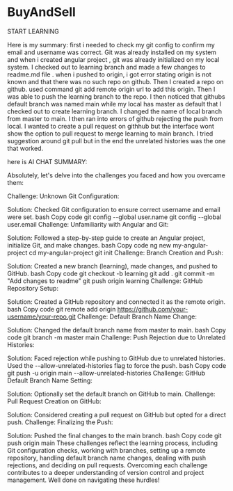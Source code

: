 # BuyAndSell
START LEARNING

Here is my summary:
first i needed to check my git config to confirm my email and username was correct. Git was already installed on my system and when i created angular project , git was already initialized on my local system.  I checked out to learning branch and made a few changes to readme.md file .  when i pushed to origin, i got error stating origin is not known and that there was no such repo on github. Then I created a repo on github. used command git add remote origin url to add this origin.
Then I was able to push the learning branch to the repo. I then noticed that githubs default branch was named main while my local has master as default that I checked out to create learning branch. I changed the name of local branch from master to main. I then ran into errors of github rejecting the push from local. I wanted to create a pull request on githhub but the interface wont show the option to pull request to merge learning to main branch.  I tried suggestion around git pull but in the end the unrelated histories was the one that worked. 



here is AI CHAT SUMMARY: 

Absolutely, let's delve into the challenges you faced and how you overcame them:

Challenge: Unknown Git Configuration:

Solution: Checked Git configuration to ensure correct username and email were set.
bash
Copy code
git config --global user.name
git config --global user.email
Challenge: Unfamiliarity with Angular and Git:

Solution: Followed a step-by-step guide to create an Angular project, initialize Git, and make changes.
bash
Copy code
ng new my-angular-project
cd my-angular-project
git init
Challenge: Branch Creation and Push:

Solution: Created a new branch (learning), made changes, and pushed to GitHub.
bash
Copy code
git checkout -b learning
git add .
git commit -m "Add changes to readme"
git push origin learning
Challenge: GitHub Repository Setup:

Solution: Created a GitHub repository and connected it as the remote origin.
bash
Copy code
git remote add origin https://github.com/your-username/your-repo.git
Challenge: Default Branch Name Change:

Solution: Changed the default branch name from master to main.
bash
Copy code
git branch -m master main
Challenge: Push Rejection due to Unrelated Histories:

Solution: Faced rejection while pushing to GitHub due to unrelated histories. Used the --allow-unrelated-histories flag to force the push.
bash
Copy code
git push -u origin main --allow-unrelated-histories
Challenge: GitHub Default Branch Name Setting:

Solution: Optionally set the default branch on GitHub to main.
Challenge: Pull Request Creation on GitHub:

Solution: Considered creating a pull request on GitHub but opted for a direct push.
Challenge: Finalizing the Push:

Solution: Pushed the final changes to the main branch.
bash
Copy code
git push origin main
These challenges reflect the learning process, including Git configuration checks, working with branches, setting up a remote repository, handling default branch name changes, dealing with push rejections, and deciding on pull requests. Overcoming each challenge contributes to a deeper understanding of version control and project management. Well done on navigating these hurdles!





